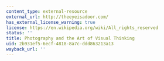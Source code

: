 ```yaml
---
content_type: external-resource
external_url: http://theeyeisadoor.com/
has_external_license_warning: true
license: https://en.wikipedia.org/wiki/All_rights_reserved
status: ''
title: Photography and the Art of Visual Thinking
uid: 2b931ef5-6ecf-4818-8a7c-ddd863213a13
wayback_url: ''
---
```

